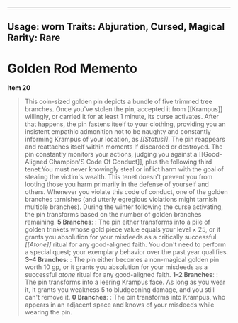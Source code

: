 
---
Usage: worn
Traits: Abjuration, Cursed, Magical
Rarity: Rare
---

# Golden Rod Memento

**Item 20**

> This coin-sized golden pin depicts a bundle of five trimmed tree branches. Once you've stolen the pin, accepted it from [[Krampus]] willingly, or carried it for at least 1 minute, its curse activates. After that happens, the pin fastens itself to your clothing, providing you an insistent empathic admonition not to be naughty and constantly informing Krampus of your location, as *[[Status]]*. The pin reappears and reattaches itself within moments if discarded or destroyed. The pin constantly monitors your actions, judging you against a [[Good-Aligned Champion'S Code Of Conduct]], plus the following third tenet:You must never knowingly steal or inflict harm with the goal of stealing the victim's wealth. This tenet doesn't prevent you from looting those you harm primarily in the defense of yourself and others.
Whenever you violate this code of conduct, one of the golden branches tarnishes (and utterly egregious violations might tarnish multiple branches). During the winter following the curse activating, the pin transforms based on the number of golden branches remaining.
**5 Branches**: : The pin either transforms into a pile of golden trinkets whose gold piece value equals your level × 25, or it grants you absolution for your misdeeds as a critically successful *[[Atone]]* ritual for any good-aligned faith. You don't need to perform a special quest; your exemplary behavior over the past year qualifies.
**3–4 Branches**: : The pin either becomes a non-magical golden pin worth 10 gp, or it grants you absolution for your misdeeds as a successful *atone* ritual for any good-aligned faith.
**1–2 Branches**: : The pin transforms into a leering Krampus face. As long as you wear it, it grants you weakness 5 to bludgeoning damage, and you still can't remove it.
**0 Branches**: : The pin transforms into Krampus, who appears in an adjacent space and knows of your misdeeds while wearing the pin.
